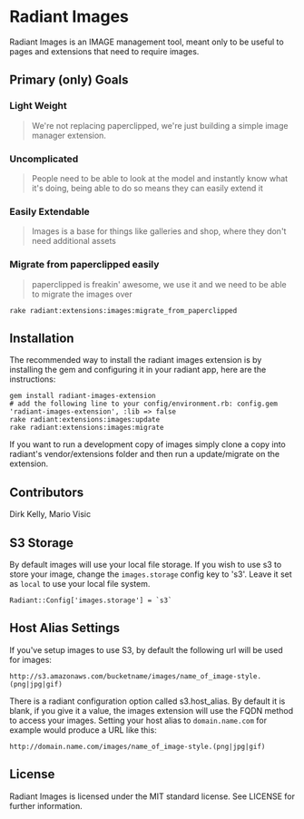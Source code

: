 # Radiant Images

Radiant Images is an IMAGE management tool, meant only to be useful to pages and extensions that need to require images.

## Primary (only) Goals

### Light Weight

> We're not replacing paperclipped, we're just building a simple image manager extension.

### Uncomplicated

> People need to be able to look at the model and instantly know what it's doing, being able to do so means they can easily extend it

### Easily Extendable

> Images is a base for things like galleries and shop, where they don't need additional assets

### Migrate from paperclipped easily

> paperclipped is freakin' awesome, we use it and we need to be able to migrate the images over

    rake radiant:extensions:images:migrate_from_paperclipped

## Installation

The recommended way to install the radiant images extension is by installing the gem and configuring it in your radiant app, here are the instructions:

    gem install radiant-images-extension
    # add the following line to your config/environment.rb: config.gem 'radiant-images-extension', :lib => false
    rake radiant:extensions:images:update
    rake radiant:extensions:images:migrate

If you want to run a development copy of images simply clone a copy into radiant's vendor/extensions folder and then run a update/migrate on the extension.

## Contributors

Dirk Kelly, Mario Visic

## S3 Storage

By default images will use your local file storage. If you wish to use s3 to store your image, change the `images.storage` config key to 's3'. Leave it set as `local` to use your local file system.

    Radiant::Config['images.storage'] = `s3`

## Host Alias Settings

If you've setup images to use S3, by default the following url will be used for images:

    http://s3.amazonaws.com/bucketname/images/name_of_image-style.(png|jpg|gif)

There is a radiant configuration option called s3.host_alias. By default it is blank, if you give it a value, the images extension will use the FQDN method to access your images. Setting your host alias to `domain.name.com` for example would produce a URL like this:

    http://domain.name.com/images/name_of_image-style.(png|jpg|gif) 

## License

Radiant Images is licensed under the MIT standard license. See LICENSE for further information.